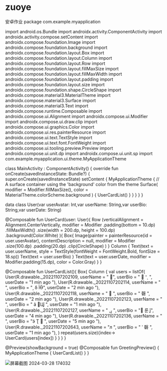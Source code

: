 # zuoye
安卓作业
package com.example.myapplication

import android.os.Bundle
import androidx.activity.ComponentActivity
import androidx.activity.compose.setContent
import androidx.compose.foundation.Image
import androidx.compose.foundation.background
import androidx.compose.foundation.layout.Box
import androidx.compose.foundation.layout.Column
import androidx.compose.foundation.layout.Row
import androidx.compose.foundation.layout.fillMaxSize
import androidx.compose.foundation.layout.fillMaxWidth
import androidx.compose.foundation.layout.padding
import androidx.compose.foundation.layout.size
import androidx.compose.foundation.shape.CircleShape
import androidx.compose.material3.MaterialTheme
import androidx.compose.material3.Surface
import androidx.compose.material3.Text
import androidx.compose.runtime.Composable
import androidx.compose.ui.Alignment
import androidx.compose.ui.Modifier
import androidx.compose.ui.draw.clip
import androidx.compose.ui.graphics.Color
import androidx.compose.ui.res.painterResource
import androidx.compose.ui.text.TextStyle
import androidx.compose.ui.text.font.FontWeight
import androidx.compose.ui.tooling.preview.Preview
import androidx.compose.ui.unit.dp
import androidx.compose.ui.unit.sp
import com.example.myapplication.ui.theme.MyApplicationTheme

class MainActivity : ComponentActivity() {
    override fun onCreate(savedInstanceState: Bundle?) {
        super.onCreate(savedInstanceState)
        setContent {
            MyApplicationTheme {
                // A surface container using the 'background' color from the theme
                Surface(
                    modifier = Modifier.fillMaxSize(),
                    color = MaterialTheme.colorScheme.background
                ) {
                    UserCardList()
                }
            }
        }
    }
}

data class User(var userAvatar: Int,var userName: String,var userBio: String,var userDate: String)

@Composable
fun UserCard(user: User){
    Row (verticalAlignment = Alignment.CenterVertically, modifier = Modifier
        .padding(bottom = 10.dp)
        .fillMaxWidth()
        .size(width = 200.dp, height = 100.dp)
        .background(Color.White)
    ){
        Box{
            Image(painter = painterResource(id = user.userAvatar), contentDescription = null, modifier = Modifier
                .size(100.dp)
                .padding(20.dp)
                .clip(CircleShape)
            )
        }
        Column {
            Text(text = user.userName, style = TextStyle(fontWeight = FontWeight.Bold, fontSize = 18.sp))
            Text(text = user.userBio)
        }
        Text(text = user.userDate, modifier = Modifier.padding(15.dp), color = Color.Gray)
    }
}

@Composable
fun UserCardList(){
    Box{
        Column {
            val users = listOf<User>(
                User(R.drawable._20221107202109, userName = "   ", userBio = "        ־ͺ ", userDate = "1 min ago "),
                User(R.drawable._20221107202114, userName = "      ", userBio = "˼  δ        ΪӪ", userDate = "2 min ago "),
                User(R.drawable._20221107202118, userName = " ׾   ", userBio = "      磬        ", userDate = "2 min ago "),
                User(R.drawable._20221107202123, userName = "      ", userBio = "      ã ΢Цǰ  ", userDate = "1 min ago "),
                User(R.drawable._20221107202127, userName = "   ݷ ", userBio = "׷     룬    ֱǰ", userDate = "4 min ago "),
                User(R.drawable._20221107202136, userName = "      ", userBio = "ӭ  Ʈ         ", userDate = "5 min ago "),
                User(R.drawable._20221107202643, userName = "л    ", userBio = "  ʹ   磬        ", userDate = "1 min ago "),
            )
            repeat(users.size){index->
                UserCard(users[index])
            }
        }
    }
}


@Preview(showBackground = true)
@Composable
fun GreetingPreview() {
    MyApplicationTheme {
        UserCardList()
    }
}


![屏幕截图 2024-03-28 174032](https://github.com/zjf53/zuoye/assets/161800950/49854547-02b2-4b06-b6dd-87a0986a1f6d)

